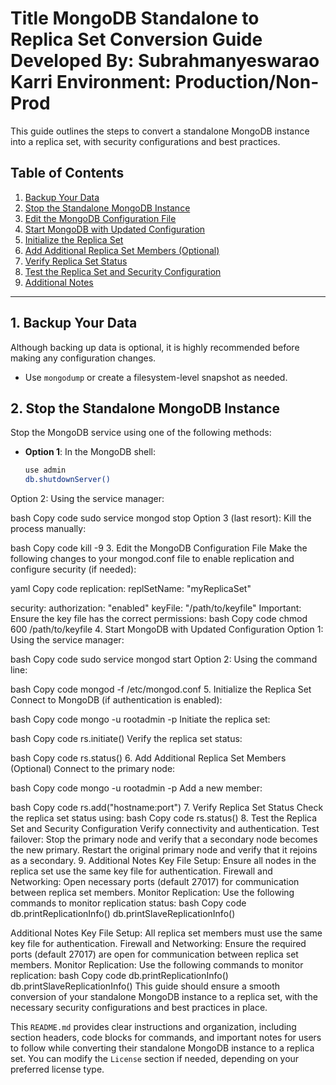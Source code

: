 # Title MongoDB Standalone to Replica Set Conversion Guide Developed By: Subrahmanyeswarao Karri Environment: Production/Non-Prod

This guide outlines the steps to convert a standalone MongoDB instance into a replica set, with security configurations and best practices.

## Table of Contents
1. [Backup Your Data](#1-backup-your-data)
2. [Stop the Standalone MongoDB Instance](#2-stop-the-standalone-mongodb-instance)
3. [Edit the MongoDB Configuration File](#3-edit-the-mongodb-configuration-file)
4. [Start MongoDB with Updated Configuration](#4-start-mongodb-with-updated-configuration)
5. [Initialize the Replica Set](#5-initialize-the-replica-set)
6. [Add Additional Replica Set Members (Optional)](#6-add-additional-replica-set-members-optional)
7. [Verify Replica Set Status](#7-verify-replica-set-status)
8. [Test the Replica Set and Security Configuration](#8-test-the-replica-set-and-security-configuration)
9. [Additional Notes](#9-additional-notes)

---

## 1. Backup Your Data
Although backing up data is optional, it is highly recommended before making any configuration changes.

- Use `mongodump` or create a filesystem-level snapshot as needed.

## 2. Stop the Standalone MongoDB Instance
Stop the MongoDB service using one of the following methods:

- **Option 1**: In the MongoDB shell:
  ```bash
  use admin
  db.shutdownServer()

Option 2: Using the service manager:

bash
Copy code
sudo service mongod stop
Option 3 (last resort): Kill the process manually:

bash
Copy code
kill -9 <pid>
3. Edit the MongoDB Configuration File
Make the following changes to your mongod.conf file to enable replication and configure security (if needed):

yaml
Copy code
replication:
  replSetName: "myReplicaSet"

security:
  authorization: "enabled"
  keyFile: "/path/to/keyfile"
Important: Ensure the key file has the correct permissions:
bash
Copy code
chmod 600 /path/to/keyfile
4. Start MongoDB with Updated Configuration
Option 1: Using the service manager:

bash
Copy code
sudo service mongod start
Option 2: Using the command line:

bash
Copy code
mongod -f /etc/mongod.conf
5. Initialize the Replica Set
Connect to MongoDB (if authentication is enabled):

bash
Copy code
mongo -u rootadmin -p
Initiate the replica set:

bash
Copy code
rs.initiate()
Verify the replica set status:

bash
Copy code
rs.status()
6. Add Additional Replica Set Members (Optional)
Connect to the primary node:

bash
Copy code
mongo -u rootadmin -p
Add a new member:

bash
Copy code
rs.add("hostname:port")
7. Verify Replica Set Status
Check the replica set status using:
bash
Copy code
rs.status()
8. Test the Replica Set and Security Configuration
Verify connectivity and authentication.
Test failover:
Stop the primary node and verify that a secondary node becomes the new primary.
Restart the original primary node and verify that it rejoins as a secondary.
9. Additional Notes
Key File Setup: Ensure all nodes in the replica set use the same key file for authentication.
Firewall and Networking: Open necessary ports (default 27017) for communication between replica set members.
Monitor Replication: Use the following commands to monitor replication status:
bash
Copy code
db.printReplicationInfo()
db.printSlaveReplicationInfo()

Additional Notes
Key File Setup: All replica set members must use the same key file for authentication.
Firewall and Networking: Ensure the required ports (default 27017) are open for communication between replica set members.
Monitor Replication: Use the following commands to monitor replication:
bash
Copy code
db.printReplicationInfo()
db.printSlaveReplicationInfo()
This guide should ensure a smooth conversion of your standalone MongoDB instance to a replica set, with the necessary security configurations and best practices in place.

This `README.md` provides clear instructions and organization, including section headers, code blocks for commands, and important notes for users to follow while converting their standalone MongoDB instance to a replica set. You can modify the `License` section if needed, depending on your preferred license type.


